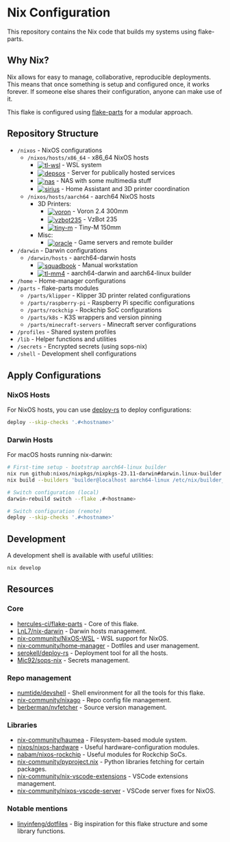 # Nix Configuration

This repository contains the Nix code that builds my systems using flake-parts.

## Why Nix?

Nix allows for easy to manage, collaborative, reproducible deployments. This means that once something is setup and configured once, it works forever. If someone else shares their configuration, anyone can make use of it.

This flake is configured using [flake-parts](https://github.com/hercules-ci/flake-parts) for a modular approach.

## Repository Structure

- `/nixos` - NixOS configurations
  - `/nixos/hosts/x86_64` - x86_64 NixOS hosts
    - <a href="https://github.com/truelecter/hive/actions/workflows/build-tl-wsl.yaml"><img align="center" src="https://img.shields.io/github/actions/workflow/status/truelecter/hive/build-tl-wsl.yaml?event=push&logo=nixos&logoColor=white&label=tl-wsl" alt="tl-wsl"></a> - WSL system
    - <a href="https://github.com/truelecter/hive/actions/workflows/build-depsos.yaml"><img align="center" src="https://img.shields.io/github/actions/workflow/status/truelecter/hive/build-depsos.yaml?event=push&logo=nixos&logoColor=white&label=depsos" alt="depsos"></a> - Server for publically hosted services
    - <a href="https://github.com/truelecter/hive/actions/workflows/build-nas.yaml"><img align="center" src="https://img.shields.io/github/actions/workflow/status/truelecter/hive/build-nas.yaml?event=push&logo=nixos&logoColor=white&label=nas" alt="nas"></a> - NAS with some multimedia stuff
    - <a href="https://github.com/truelecter/hive/actions/workflows/build-sirius.yaml"><img align="center" src="https://img.shields.io/github/actions/workflow/status/truelecter/hive/build-sirius.yaml?event=push&logo=nixos&logoColor=white&label=sirius" alt="sirius"></a> - Home Assistant and 3D printer coordination
  - `/nixos/hosts/aarch64` - aarch64 NixOS hosts
    - 3D Printers:
      - <a href="https://github.com/truelecter/hive/actions/workflows/build-voron.yaml"><img align="center" src="https://img.shields.io/github/actions/workflow/status/truelecter/hive/build-voron.yaml?event=push&logo=nixos&logoColor=white&label=voron" alt="voron"></a> - Voron 2.4 300mm
      - <a href="https://github.com/truelecter/hive/actions/workflows/build-vzbot235.yaml"><img align="center" src="https://img.shields.io/github/actions/workflow/status/truelecter/hive/build-vzbot235.yaml?event=push&logo=nixos&logoColor=white&label=vzbot235" alt="vzbot235"></a> - VzBot 235
      - <a href="https://github.com/truelecter/hive/actions/workflows/build-tiny-m.yaml"><img align="center" src="https://img.shields.io/github/actions/workflow/status/truelecter/hive/build-tiny-m.yaml?event=push&logo=nixos&logoColor=white&label=tiny-m" alt="tiny-m"></a> - Tiny-M 150mm
    - Misc:
      - <a href="https://github.com/truelecter/hive/actions/workflows/build-oracle.yaml"><img align="center" src="https://img.shields.io/github/actions/workflow/status/truelecter/hive/build-oracle.yaml?event=push&logo=nixos&logoColor=white&label=oracle" alt="oracle"></a> - Game servers and remote builder
- `/darwin` - Darwin configurations
  - `/darwin/hosts` - aarch64-darwin hosts
    - <a href="https://github.com/truelecter/hive/actions/workflows/build-squadbook.yaml"><img align="center" src="https://img.shields.io/github/actions/workflow/status/truelecter/hive/build-squadbook.yaml?event=push&logo=nixos&logoColor=white&label=squadbook" alt="squadbook"></a> - Manual workstation
    - <a href="https://github.com/truelecter/hive/actions/workflows/build-tl-mm4.yaml"><img align="center" src="https://img.shields.io/github/actions/workflow/status/truelecter/hive/build-tl-mm4.yaml?event=push&logo=nixos&logoColor=white&label=tl-mm4" alt="tl-mm4"></a> - aarch64-darwin and aarch64-linux builder
- `/home` - Home-manager configurations
- `/parts` - flake-parts modules
  - `/parts/klipper` - Klipper 3D printer related configurations
  - `/parts/raspberry-pi` - Raspberry Pi specific configurations
  - `/parts/rockchip` - Rockchip SoC configurations
  - `/parts/k8s` - K3S wrappers and version pinning
  - `/parts/minecraft-servers` - Minecraft server configurations
- `/profiles` - Shared system profiles
- `/lib` - Helper functions and utilities
- `/secrets` - Encrypted secrets (using sops-nix)
- `/shell` - Development shell configurations

## Apply Configurations

### NixOS Hosts

For NixOS hosts, you can use [deploy-rs](https://github.com/serokell/deploy-rs) to deploy configurations:

```bash
deploy --skip-checks '.#<hostname>'
```

### Darwin Hosts

For macOS hosts running nix-darwin:

```bash
# First-time setup - bootstrap aarch64-linux builder
nix run github:nixos/nixpkgs/nixpkgs-23.11-darwin#darwin.linux-builder
nix build --builders 'builder@localhost aarch64-linux /etc/nix/builder_ed25519' .#darwinConfigurations.<hostname>.system

# Switch configuration (local)
darwin-rebuild switch --flake .#<hostname>

# Switch configuration (remote)
deploy --skip-checks '.#<hostname>'
```

## Development

A development shell is available with useful utilities:

```bash
nix develop
```

## Resources

### Core

- [hercules-ci/flake-parts](https://github.com/hercules-ci/flake-parts) - Core of this flake.
- [LnL7/nix-darwin](https://github.com/LnL7/nix-darwin) - Darwin hosts management.
- [nix-community/NixOS-WSL](https://github.com/nix-community/NixOS-WSL) - WSL support for NixOS.
- [nix-community/home-manager](https://github.com/nix-community/home-manager) - Dotfiles and user management.
- [serokell/deploy-rs](https://github.com/serokell/deploy-rs) - Deployment tool for all the hosts.
- [Mic92/sops-nix](https://github.com/Mic92/sops-nix) - Secrets management.

### Repo management

- [numtide/devshell](https://github.com/numtide/devshell) - Shell environment for all the tools for this flake.
- [nix-community/nixago](https://github.com/nix-community/nixago) - Repo config file management.
- [berberman/nvfetcher](https://github.com/berberman/nvfetcher) - Source version management.

### Libraries

- [nix-community/haumea](https://github.com/nix-community/haumea) - Filesystem-based module system.
- [nixos/nixos-hardware](https://github.com/nixos/nixos-hardware) - Useful hardware-configuration modules.
- [nabam/nixos-rockchip](https://github.com/nabam/nixos-rockchip) - Useful modules for Rockchip SoCs.
- [nix-community/pyproject.nix](https://github.com/nix-community/pyproject.nix) - Python libraries fetching for certain packages.
- [nix-community/nix-vscode-extensions](https://github.com/nix-community/nix-vscode-extensions) - VSCode extensions management.
- [nix-community/nixos-vscode-server](https://github.com/nix-community/nixos-vscode-server) - VSCode server fixes for NixOS.

### Notable mentions

- [linyinfeng/dotfiles](https://github.com/linyinfeng/dotfiles) - Big inspiration for this flake structure and some library functions.
